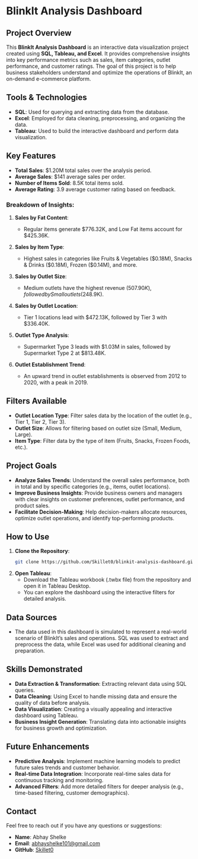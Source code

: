 # BlinkIt Analysis Dashboard

## Project Overview
This **BlinkIt Analysis Dashboard** is an interactive data visualization project created using **SQL, Tableau, and Excel**. It provides comprehensive insights into key performance metrics such as sales, item categories, outlet performance, and customer ratings. The goal of this project is to help business stakeholders understand and optimize the operations of BlinkIt, an on-demand e-commerce platform.

## Tools & Technologies
- **SQL**: Used for querying and extracting data from the database.
- **Excel**: Employed for data cleaning, preprocessing, and organizing the data.
- **Tableau**: Used to build the interactive dashboard and perform data visualization.

## Key Features
- **Total Sales**: $1.20M total sales over the analysis period.
- **Average Sales**: $141 average sales per order.
- **Number of Items Sold**: 8.5K total items sold.
- **Average Rating**: 3.9 average customer rating based on feedback.
  
### Breakdown of Insights:
1. **Sales by Fat Content**: 
   - Regular items generate $776.32K, and Low Fat items account for $425.36K.
   
2. **Sales by Item Type**:
   - Highest sales in categories like Fruits & Vegetables ($0.18M), Snacks & Drinks ($0.18M), Frozen ($0.14M), and more.

3. **Sales by Outlet Size**:
   - Medium outlets have the highest revenue ($507.90K), followed by Small outlets ($248.9K).

4. **Sales by Outlet Location**:
   - Tier 1 locations lead with $472.13K, followed by Tier 3 with $336.40K.

5. **Outlet Type Analysis**:
   - Supermarket Type 3 leads with $1.03M in sales, followed by Supermarket Type 2 at $813.48K.

6. **Outlet Establishment Trend**: 
   - An upward trend in outlet establishments is observed from 2012 to 2020, with a peak in 2019.

## Filters Available
- **Outlet Location Type**: Filter sales data by the location of the outlet (e.g., Tier 1, Tier 2, Tier 3).
- **Outlet Size**: Allows for filtering based on outlet size (Small, Medium, Large).
- **Item Type**: Filter data by the type of item (Fruits, Snacks, Frozen Foods, etc.).

## Project Goals
- **Analyze Sales Trends**: Understand the overall sales performance, both in total and by specific categories (e.g., items, outlet locations).
- **Improve Business Insights**: Provide business owners and managers with clear insights on customer preferences, outlet performance, and product sales.
- **Facilitate Decision-Making**: Help decision-makers allocate resources, optimize outlet operations, and identify top-performing products.

## How to Use
1. **Clone the Repository**:
   ```bash
   git clone https://github.com/Skillet0/blinkit-analysis-dashboard.git
   ```
2. **Open Tableau**:
   - Download the Tableau workbook (.twbx file) from the repository and open it in Tableau Desktop.
   - You can explore the dashboard using the interactive filters for detailed analysis.

## Data Sources
- The data used in this dashboard is simulated to represent a real-world scenario of BlinkIt’s sales and operations. SQL was used to extract and preprocess the data, while Excel was used for additional cleaning and preparation.

## Skills Demonstrated
- **Data Extraction & Transformation**: Extracting relevant data using SQL queries.
- **Data Cleaning**: Using Excel to handle missing data and ensure the quality of data before analysis.
- **Data Visualization**: Creating a visually appealing and interactive dashboard using Tableau.
- **Business Insight Generation**: Translating data into actionable insights for business growth and optimization.

## Future Enhancements
- **Predictive Analysis**: Implement machine learning models to predict future sales trends and customer behavior.
- **Real-time Data Integration**: Incorporate real-time sales data for continuous tracking and monitoring.
- **Advanced Filters**: Add more detailed filters for deeper analysis (e.g., time-based filtering, customer demographics).

## Contact
Feel free to reach out if you have any questions or suggestions:
- **Name**: Abhay Shelke
- **Email**: [abhayshelke101@gmail.com](mailto:abhayshelke101@gmail.com)
- **GitHub**: [Skillet0](https://github.com/Skillet0)
